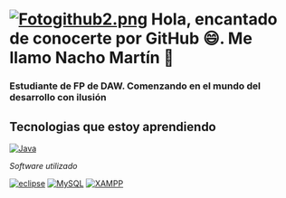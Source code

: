 # [![Fotogithub2.png](https://i.postimg.cc/zGp5HfWx/Fotogithub2.png)](https://postimg.cc/ZW9X14wN) Hola, encantado de conocerte por GitHub 😄. Me llamo Nacho Martín 👋
### Estudiante de FP de DAW. Comenzando en el mundo del desarrollo con ilusión 



## Tecnologias que estoy aprendiendo
[![Java](https://img.shields.io/badge/Java-000000?style=for-the-badge&logo=java&logoColor=white&labelColor=101010)]()

*Software utilizado*

[![eclipse](https://img.shields.io/badge/eclipse-FAF607?style=for-the-badge&logo=eclipse&logoColor=white&labelColor=101010)]()
[![MySQL](https://img.shields.io/badge/MySQL-FAF607?style=for-the-badge&logo=mysql&logoColor=white&labelColor=101010)]()
[![XAMPP](https://img.shields.io/badge/XAMPP-FAF607?style=for-the-badge&logo=XAMPP&logoColor=white&labelColor=101010)]()

